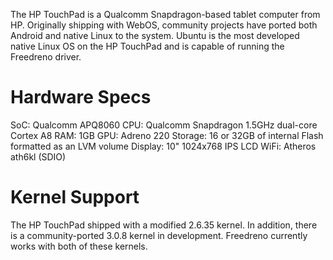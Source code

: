 The HP TouchPad is a Qualcomm Snapdragon-based tablet computer from HP.  Originally shipping with WebOS, community projects have ported both Android and native Linux to the system.  Ubuntu is the most developed native Linux OS on the HP TouchPad and is capable of running the Freedreno driver.

# Hardware Specs
SoC: Qualcomm APQ8060
CPU: Qualcomm Snapdragon 1.5GHz dual-core Cortex A8
RAM: 1GB
GPU: Adreno 220
Storage: 16 or 32GB of internal Flash formatted as an LVM volume
Display: 10" 1024x768 IPS LCD
WiFi: Atheros ath6kl (SDIO)

# Kernel Support
The HP TouchPad shipped with a modified 2.6.35 kernel.  In addition, there is a community-ported 3.0.8 kernel in development.  Freedreno currently works with both of these kernels.
